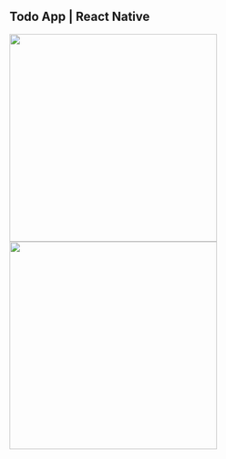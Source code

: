 ## Todo App | React Native

<img src="https://i.imgur.com/RHH76KL.png" height="364">

<img src="https://i.imgur.com/u74vaOx.png" height="364">
